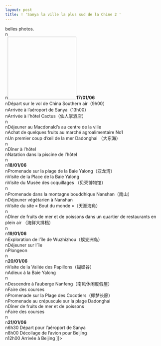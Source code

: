 ```yaml
---
layout: post
title: ! 'Sanya la ville la plus sud de la Chine 2 '
---
```


<p> belles photos</b>.<br />n<br />n<a href="http://www.francaisblog.com../images/lydieplage.jpg" rel='external'><img height="200" width="220"></a><b>17/01/06 </b><br />nDépart sur le vol de China Southern air（9h00）<br />nArrivée à l&#8217;aéroport de Sanya（13h00）<br />nArrivée à l&#8217;hôtel Cactus（仙人掌酒店）<br />n<br />nDéjeuner au Macdonald&#8217;s au centre de la ville<br />nAchat de quelques fruits au marché agroalimentaire No1<br />nUn premier coup d&#8217;œil de la mer Dadonghai （大东海）<br />n<br />nDîner à l&#8217;hôtel<br />nNatation dans la piscine de l&#8217;hôtel<br />n<br />n<b>18/01/06</b><br />nPromenade sur la plage de la Baie Yalong（亚龙湾）<br />nVisite de la Place de la Baie Yalong<br />nVisite du Musée des coquillages （贝壳博物馆）<br />n<br />nPromenade dans la montagne bouddhique Nanshan（南山）<br />nDéjeuner végétarien à Nanshan <br />nVisite du site « Bout du monde »（天涯海角）<br />n<br />nDîner de fruits de mer et de poissons dans un quartier de restaurants en plein air （海鲜大排档）<br />n<br />n<b>19/01/06</b><br />nExploration de l&#8217;île de Wuzhizhou（蜈支洲岛）<br />nDéjeuner sur l&#8217;île<br />nPlongeon <br />n<br />n<b>20/01/06</b><br />nVisite de la Vallée des Papillons（蝴蝶谷）<br />nAdieux à la Baie Yalong<br />n<br />nDescendre à l&#8217;auberge Nanfeng（南风休闲度假屋）<br />nFaire des courses<br />nPromenade sur la Plage des Cocotiers（椰梦长廊）<br />nPromenade au crépuscule sur la plage Dadonghai<br />nDîner de fruits de mer et de poissons<br />nFaire des courses<br />n<br />n<b>21/01/06</b><br />n6h30  Départ pour l&#8217;aéroport de Sanya<br />n8h00  Décollage de l&#8217;avion pour Beijing<br />n12h00  Arrivée à Beijing ]]&gt;
</p>
